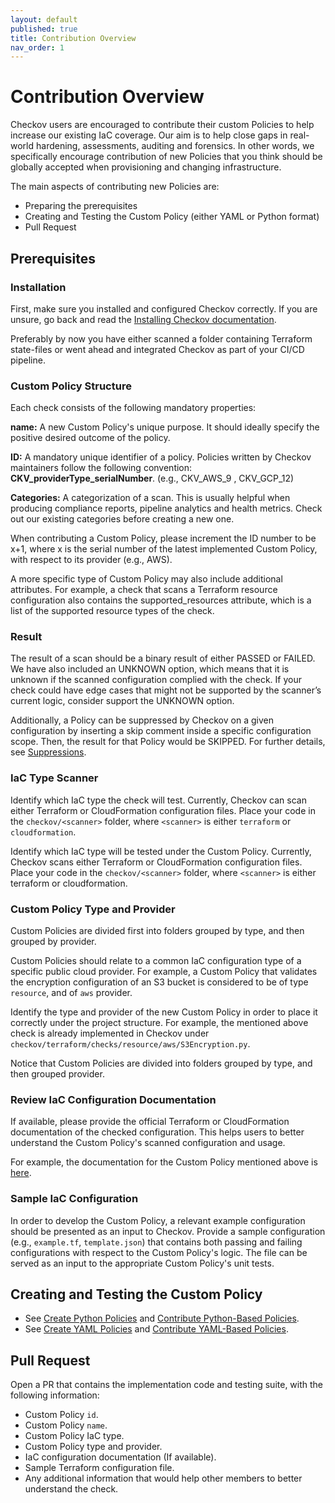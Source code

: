 ```yaml
---
layout: default
published: true
title: Contribution Overview
nav_order: 1
---
```


# Contribution Overview

Checkov users are encouraged to contribute their custom Policies to help increase our existing IaC coverage.
Our aim is to help close gaps in real-world hardening, assessments, auditing and forensics. In other words, we specifically encourage contribution of new Policies that you think should be globally accepted when provisioning and changing infrastructure.

The main aspects of contributing new Policies are:
  * Preparing the prerequisites
  * Creating and Testing the Custom Policy (either YAML or Python format)
  * Pull Request

## Prerequisites

### Installation

First, make sure you installed and configured Checkov correctly. If you are unsure, go back and read the [Installing Checkov documentation](../2.Basics/Installing%20Checkov.md).

Preferably by now you have either scanned a folder containing Terraform state-files or went ahead and integrated Checkov as part of your CI/CD pipeline.

### Custom Policy Structure

Each check consists of the following mandatory properties:

**name:** A new Custom Policy's unique purpose. It should ideally specify the positive desired outcome of the policy.

**ID:** A mandatory unique identifier of a policy. Policies written by Checkov maintainers follow the following convention: **CKV_providerType_serialNumber**. (e.g., CKV_AWS_9 , CKV_GCP_12)

**Categories:** A categorization of a scan. This is usually helpful when producing compliance reports, pipeline analytics and health metrics. Check out our existing categories before creating a new one.

When contributing a Custom Policy, please increment the ID number to be x+1, where x is the serial number of the latest implemented Custom Policy, with respect to its provider (e.g., AWS).

A more specific type of Custom Policy may also include additional attributes. For example, a check that scans a Terraform resource configuration also contains the supported_resources attribute, which is a list of the supported resource types of the check.


### Result

The result of a scan should be a binary result of either PASSED or FAILED. We have also included an UNKNOWN option, which means that it is unknown if the scanned configuration complied with the check. If your check could have edge cases that might not be supported by the scanner’s current logic, consider support the UNKNOWN option.

Additionally, a Policy can be suppressed by Checkov on a given configuration by inserting a skip comment inside a specific configuration scope. Then, the result for that Policy would be SKIPPED.
For further details, see [Suppressions](../2.Basics/Suppressing%20and%20Skipping%20Policies.md).

### IaC Type Scanner

Identify which IaC type the check will test. Currently, Checkov can scan either Terraform or CloudFormation configuration files.
Place your code in the `checkov/<scanner>` folder, where `<scanner>` is either `terraform` or `cloudformation`.

Identify which IaC type will be tested under the Custom Policy. Currently, Checkov scans either Terraform or CloudFormation configuration files. Place your code in the `checkov/<scanner>` folder, where `<scanner>` is either terraform or cloudformation.

### Custom Policy Type and Provider

Custom Policies are divided first into folders grouped by type, and then grouped by provider.

Custom Policies should relate to a common IaC configuration type of a specific public cloud provider. For example, a Custom Policy that validates the encryption configuration of an S3 bucket is considered to be of type `resource`, and of `aws` provider.

Identify the type and provider of the new Custom Policy in order to place it correctly under the project structure. For example, the mentioned above check is already implemented in Checkov under `checkov/terraform/checks/resource/aws/S3Encryption.py`.

Notice that Custom Policies are divided into folders grouped by type, and then grouped provider.

### Review IaC Configuration Documentation

If available, please provide the official Terraform or CloudFormation documentation of the checked configuration. This helps users to better understand the Custom Policy's scanned configuration and usage.

For example, the documentation for the Custom Policy mentioned above is [here](../3.Custom%20Policies/Custom%20Policies%20Overview.md).

### Sample IaC Configuration

In order to develop the Custom Policy, a relevant example configuration should be presented as an input to Checkov. Provide a sample configuration (e.g., `example.tf`, `template.json`) that contains both passing and failing configurations with respect to the Custom Policy's logic. The file can be served as an input to the appropriate Custom Policy's unit tests.

## Creating and Testing the Custom Policy
  * See [Create Python Policies](../3.Custom%20Policies/Python%20Custom%20Policies.md) and [Contribute Python-Based Policies](../6.Contribution/Contribute%20Python-Based%20Policies.md).
  * See [Create YAML Policies](../3.Custom%20Policies/YAML%20Custom%20Policies.md) and [Contribute YAML-Based Policies](../6.Contribution/Contribute%20YAML-based%20Policies.md).

## Pull Request
Open a PR that contains the implementation code and testing suite, with the following information:

  * Custom Policy `id`.
  * Custom Policy `name`.
  * Custom Policy IaC type.
  * Custom Policy type and provider.
  * IaC configuration documentation (If available).
  * Sample Terraform configuration file.
  * Any additional information that would help other members to better understand the check.
